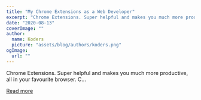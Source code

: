 ```yaml
---
title: "My Chrome Extensions as a Web Developer"
excerpt: "Chrome Extensions. Super helpful and makes you much more productive, all in your favourite browser. C..."
date: "2020-08-13"
coverImage: ""
author:
  name: Koders
  picture: "assets/blog/authors/koders.png"
ogImage:
  url: ""
---
```


Chrome Extensions. Super helpful and makes you much more productive, all in your favourite browser. C...

[Read more](https://dev.to/hb/my-chrome-extensions-as-a-web-developer-41)
